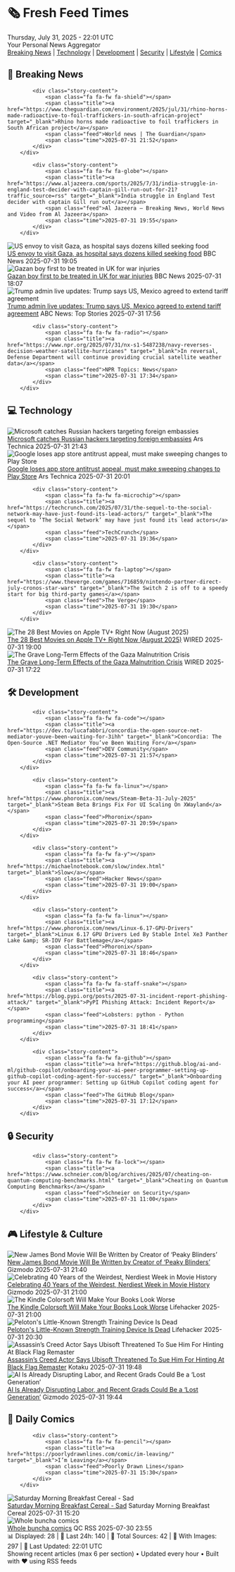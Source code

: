 <!-- Processing 54 RSS feeds at 2025-07-31 22:01:33 UTC -->
<!-- Processing: XKCD -->
<!-- Processing: Girl Genius -->
<!-- Processing: CNN Breaking News -->
<!-- Processing: BBC World News -->
<!-- Processing: CBC News -->
<!-- Error processing https://rss.cbc.ca/lineup/topstories.xml: The read operation timed out -->
<!-- Processing: Reuters World News -->
<!-- Processing: Guardian World News -->
<!-- Processing: Ars Technica -->
<!-- Processing: O'Reilly Radar -->
<!-- Processing: WIRED -->
<!-- Processing: Slashdot -->
<!-- Processing: Lobsters Python -->
<!-- Processing: Dev.to -->
<!-- Processing: Phoronix Linux News -->
<!-- Processing: It's FOSS -->
<!-- Error processing https://itsfoss.com/rss/: The read operation timed out -->
<!-- Processing: OMG! Ubuntu -->
<!-- Processing: Linux.com -->
<!-- Processing: Red Hat Blog -->
<!-- Processing: GitHub Blog -->
<!-- Processing: Martin Fowler -->
<!-- Processing: Coding Horror -->
<!-- Processing: Lifehacker -->
<!-- Processing: Gizmodo -->
<!-- Processing: Kotaku -->
<!-- Processing: Boing Boing -->
<!-- Processing: Schneier on Security -->
<!-- Generated 8 new posts out of 26 feeds processed -->
<div class="newspaper-header">
    <h1 class="newspaper-title">🗞️ Fresh Feed Times</h1>
    <div class="newspaper-date">Thursday, July 31, 2025 - 22:01 UTC</div>
    <div class="newspaper-subtitle">Your Personal News Aggregator</div>
</div>

<div class="newspaper-nav">
    <a href="#breaking">Breaking News</a> |
    <a href="#tech">Technology</a> |
    <a href="#dev">Development</a> |
    <a href="#security">Security</a> |
    <a href="#lifestyle">Lifestyle</a> |
    <a href="#webcomics">Comics</a>
</div>

<div class="news-section breaking-news" id="breaking">
<h2 class="section-header">🚨 Breaking News</h2>
<div class="stories-container">
<div class="story">
            
            <div class="story-content">
                <span class="fa fa-fw fa-shield"></span>
                <span class="title"><a href="https://www.theguardian.com/environment/2025/jul/31/rhino-horns-made-radioactive-to-foil-traffickers-in-south-african-project" target="_blank">Rhino horns made radioactive to foil traffickers in South African project</a></span>
                <span class="feed">World news | The Guardian</span>
                <span class="time">2025-07-31 21:52</span>
            </div>
        </div>
<div class="story">
            
            <div class="story-content">
                <span class="fa fa-fw fa-globe"></span>
                <span class="title"><a href="https://www.aljazeera.com/sports/2025/7/31/india-struggle-in-england-test-decider-with-captain-gill-run-out-for-21?traffic_source=rss" target="_blank">India struggle in England Test decider with captain Gill run out</a></span>
                <span class="feed">Al Jazeera – Breaking News, World News and Video from Al Jazeera</span>
                <span class="time">2025-07-31 19:55</span>
            </div>
        </div>
<div class="story">
            <img src="https://ichef.bbci.co.uk/ace/standard/240/cpsprodpb/b7e0/live/b5c59890-6dfb-11f0-8dbd-f3d32ebd3327.jpg" alt="US envoy to visit Gaza, as hospital says dozens killed seeking food" class="story-image" loading="lazy" onerror="this.style.display='none'">
            <div class="story-content">
                <span class="fa fa-fw fa-earth-americas"></span>
                <span class="title"><a href="https://www.bbc.com/news/articles/c74d82pdxjzo?at_medium=RSS&at_campaign=rss" target="_blank">US envoy to visit Gaza, as hospital says dozens killed seeking food</a></span>
                <span class="feed">BBC News</span>
                <span class="time">2025-07-31 19:05</span>
            </div>
        </div>
<div class="story">
            <img src="https://ichef.bbci.co.uk/ace/standard/240/cpsprodpb/f40d/live/57183190-6e14-11f0-89ea-4d6f9851f623.jpg" alt="Gazan boy first to be treated in UK for war injuries" class="story-image" loading="lazy" onerror="this.style.display='none'">
            <div class="story-content">
                <span class="fa fa-fw fa-flag"></span>
                <span class="title"><a href="https://www.bbc.com/news/articles/cvgn6979n59o?at_medium=RSS&at_campaign=rss" target="_blank">Gazan boy first to be treated in UK for war injuries</a></span>
                <span class="feed">BBC News</span>
                <span class="time">2025-07-31 18:07</span>
            </div>
        </div>
<div class="story">
            <img src="https://s.abcnews.com/images/US/donald-trump-7-gty-gmh-250731_1753968032329_hpMain_4x3t_384.jpg" alt="Trump admin live updates: Trump says US, Mexico agreed to extend tariff agreement" class="story-image" loading="lazy" onerror="this.style.display='none'">
            <div class="story-content">
                <span class="fa fa-fw fa-tv"></span>
                <span class="title"><a href="https://abcnews.go.com/Politics/live-updates/trump-admin-live-updates/?id=124128895" target="_blank">Trump admin live updates: Trump says US, Mexico agreed to extend tariff agreement</a></span>
                <span class="feed">ABC News: Top Stories</span>
                <span class="time">2025-07-31 17:56</span>
            </div>
        </div>
<div class="story">
            
            <div class="story-content">
                <span class="fa fa-fw fa-radio"></span>
                <span class="title"><a href="https://www.npr.org/2025/07/31/nx-s1-5487238/navy-reverses-decision-weather-satellite-hurricanes" target="_blank">In reversal, Defense Department will continue providing crucial satellite weather data</a></span>
                <span class="feed">NPR Topics: News</span>
                <span class="time">2025-07-31 17:34</span>
            </div>
        </div>
</div>
</div>
<div class="news-section tech-news" id="tech">
<h2 class="section-header">💻 Technology</h2>
<div class="stories-container">
<div class="story">
            <img src="https://cdn.arstechnica.net/wp-content/uploads/2021/12/GettyImages-1327354395-500x500.jpg" alt="Microsoft catches Russian hackers targeting foreign embassies" class="story-image" loading="lazy" onerror="this.style.display='none'">
            <div class="story-content">
                <span class="fa fa-fw fa-cog"></span>
                <span class="title"><a href="https://arstechnica.com/information-technology/2025/07/microsoft-catches-russian-hackers-targeting-foreign-embassies/" target="_blank">Microsoft catches Russian hackers targeting foreign embassies</a></span>
                <span class="feed">Ars Technica</span>
                <span class="time">2025-07-31 21:43</span>
            </div>
        </div>
<div class="story">
            <img src="https://cdn.arstechnica.net/wp-content/uploads/2024/05/google-play-store-500x500.jpg" alt="Google loses app store antitrust appeal, must make sweeping changes to Play Store" class="story-image" loading="lazy" onerror="this.style.display='none'">
            <div class="story-content">
                <span class="fa fa-fw fa-cog"></span>
                <span class="title"><a href="https://arstechnica.com/gadgets/2025/07/google-loses-app-store-antitrust-appeal-must-make-sweeping-changes-to-play-store/" target="_blank">Google loses app store antitrust appeal, must make sweeping changes to Play Store</a></span>
                <span class="feed">Ars Technica</span>
                <span class="time">2025-07-31 20:01</span>
            </div>
        </div>
<div class="story">
            
            <div class="story-content">
                <span class="fa fa-fw fa-microchip"></span>
                <span class="title"><a href="https://techcrunch.com/2025/07/31/the-sequel-to-the-social-network-may-have-just-found-its-lead-actors/" target="_blank">The sequel to ‘The Social Network’ may have just found its lead actors</a></span>
                <span class="feed">TechCrunch</span>
                <span class="time">2025-07-31 19:36</span>
            </div>
        </div>
<div class="story">
            
            <div class="story-content">
                <span class="fa fa-fw fa-laptop"></span>
                <span class="title"><a href="https://www.theverge.com/games/716859/nintendo-partner-direct-july-cronos-star-wars" target="_blank">The Switch 2 is off to a speedy start for big third-party games</a></span>
                <span class="feed">The Verge</span>
                <span class="time">2025-07-31 19:30</span>
            </div>
        </div>
<div class="story">
            <img src="https://media.wired.com/photos/688b939982ebc9fab9a90d67/master/pass/Apple-Show-Guide-Culture-Echo_Valley_Photo_0104.jpg" alt="The 28 Best Movies on Apple TV+ Right Now (August 2025)" class="story-image" loading="lazy" onerror="this.style.display='none'">
            <div class="story-content">
                <span class="fa fa-fw fa-bolt"></span>
                <span class="title"><a href="https://www.wired.com/story/best-apple-tv-plus-movies/" target="_blank">The 28 Best Movies on Apple TV+ Right Now (August 2025)</a></span>
                <span class="feed">WIRED</span>
                <span class="time">2025-07-31 19:00</span>
            </div>
        </div>
<div class="story">
            <img src="https://media.wired.com/photos/688901c7cf31e8c7b9d4237f/master/pass/Malnutrition-Gaza-Science-2226867552.jpg" alt="The Grave Long-Term Effects of the Gaza Malnutrition Crisis" class="story-image" loading="lazy" onerror="this.style.display='none'">
            <div class="story-content">
                <span class="fa fa-fw fa-bolt"></span>
                <span class="title"><a href="https://www.wired.com/story/how-malnutrition-affects-the-body-gaza-hunger-children-health/" target="_blank">The Grave Long-Term Effects of the Gaza Malnutrition Crisis</a></span>
                <span class="feed">WIRED</span>
                <span class="time">2025-07-31 17:22</span>
            </div>
        </div>
</div>
</div>
<div class="news-section dev-news" id="dev">
<h2 class="section-header">🛠️ Development</h2>
<div class="stories-container">
<div class="story">
            
            <div class="story-content">
                <span class="fa fa-fw fa-code"></span>
                <span class="title"><a href="https://dev.to/lucafabbri/concordia-the-open-source-net-mediator-youve-been-waiting-for-3ihh" target="_blank">Concordia: The Open-Source .NET Mediator You’ve Been Waiting For</a></span>
                <span class="feed">DEV Community</span>
                <span class="time">2025-07-31 21:57</span>
            </div>
        </div>
<div class="story">
            
            <div class="story-content">
                <span class="fa fa-fw fa-linux"></span>
                <span class="title"><a href="https://www.phoronix.com/news/Steam-Beta-31-July-2025" target="_blank">Steam Beta Brings Fix For UI Scaling On XWayland</a></span>
                <span class="feed">Phoronix</span>
                <span class="time">2025-07-31 20:59</span>
            </div>
        </div>
<div class="story">
            
            <div class="story-content">
                <span class="fa fa-fw fa-y"></span>
                <span class="title"><a href="https://michaelnotebook.com/slow/index.html" target="_blank">Slow</a></span>
                <span class="feed">Hacker News</span>
                <span class="time">2025-07-31 19:00</span>
            </div>
        </div>
<div class="story">
            
            <div class="story-content">
                <span class="fa fa-fw fa-linux"></span>
                <span class="title"><a href="https://www.phoronix.com/news/Linux-6.17-GPU-Drivers" target="_blank">Linux 6.17 GPU Drivers Led By Stable Intel Xe3 Panther Lake &amp; SR-IOV For Battlemage</a></span>
                <span class="feed">Phoronix</span>
                <span class="time">2025-07-31 18:46</span>
            </div>
        </div>
<div class="story">
            
            <div class="story-content">
                <span class="fa fa-fw fa-staff-snake"></span>
                <span class="title"><a href="https://blog.pypi.org/posts/2025-07-31-incident-report-phishing-attack/" target="_blank">PyPI Phishing Attack: Incident Report</a></span>
                <span class="feed">Lobsters: python - Python programming</span>
                <span class="time">2025-07-31 18:41</span>
            </div>
        </div>
<div class="story">
            
            <div class="story-content">
                <span class="fa fa-fw fa-github"></span>
                <span class="title"><a href="https://github.blog/ai-and-ml/github-copilot/onboarding-your-ai-peer-programmer-setting-up-github-copilot-coding-agent-for-success/" target="_blank">Onboarding your AI peer programmer: Setting up GitHub Copilot coding agent for success</a></span>
                <span class="feed">The GitHub Blog</span>
                <span class="time">2025-07-31 17:12</span>
            </div>
        </div>
</div>
</div>
<div class="news-section security-news" id="security">
<h2 class="section-header">🔒 Security</h2>
<div class="stories-container">
<div class="story">
            
            <div class="story-content">
                <span class="fa fa-fw fa-lock"></span>
                <span class="title"><a href="https://www.schneier.com/blog/archives/2025/07/cheating-on-quantum-computing-benchmarks.html" target="_blank">Cheating on Quantum Computing Benchmarks</a></span>
                <span class="feed">Schneier on Security</span>
                <span class="time">2025-07-31 11:00</span>
            </div>
        </div>
</div>
</div>
<div class="news-section lifestyle-news" id="lifestyle">
<h2 class="section-header">🎮 Lifestyle & Culture</h2>
<div class="stories-container">
<div class="story">
            <img src="https://gizmodo.com/app/uploads/2025/07/James-Bond-opening.jpg" alt="New James Bond Movie Will Be Written by Creator of ‘Peaky Blinders’" class="story-image" loading="lazy" onerror="this.style.display='none'">
            <div class="story-content">
                <span class="fa fa-fw fa-computer"></span>
                <span class="title"><a href="https://gizmodo.com/new-james-bond-movie-will-be-written-by-creator-of-peaky-blinders-2000637569" target="_blank">New James Bond Movie Will Be Written by Creator of ‘Peaky Blinders’</a></span>
                <span class="feed">Gizmodo</span>
                <span class="time">2025-07-31 21:40</span>
            </div>
        </div>
<div class="story">
            <img src="https://gizmodo.com/app/uploads/2025/07/Val-Kilmer-Real-Genius.jpg" alt="Celebrating 40 Years of the Weirdest, Nerdiest Week in Movie History" class="story-image" loading="lazy" onerror="this.style.display='none'">
            <div class="story-content">
                <span class="fa fa-fw fa-computer"></span>
                <span class="title"><a href="https://gizmodo.com/celebrating-40-years-of-the-weirdest-nerdiest-week-in-movie-history-2000636736" target="_blank">Celebrating 40 Years of the Weirdest, Nerdiest Week in Movie History</a></span>
                <span class="feed">Gizmodo</span>
                <span class="time">2025-07-31 21:00</span>
            </div>
        </div>
<div class="story">
            <img src="https://lifehacker.com/imagery/articles/01K1H303TJQ70ES3VMXTJB1XFP/hero-image.jpg" alt="The Kindle Colorsoft Will Make Your Books Look Worse" class="story-image" loading="lazy" onerror="this.style.display='none'">
            <div class="story-content">
                <span class="fa fa-fw fa-life-ring"></span>
                <span class="title"><a href="https://lifehacker.com/tech/kindle-colorsoft-makes-books-look-worse?utm_medium=RSS" target="_blank">The Kindle Colorsoft Will Make Your Books Look Worse</a></span>
                <span class="feed">Lifehacker</span>
                <span class="time">2025-07-31 21:00</span>
            </div>
        </div>
<div class="story">
            <img src="https://lifehacker.com/imagery/articles/01K1H1BXPA24CKHSJY8SXKRB9D/hero-image.png" alt="Peloton&#x27;s Little-Known Strength Training Device Is Dead" class="story-image" loading="lazy" onerror="this.style.display='none'">
            <div class="story-content">
                <span class="fa fa-fw fa-life-ring"></span>
                <span class="title"><a href="https://lifehacker.com/health/peloton-no-longer-selling-the-guide?utm_medium=RSS" target="_blank">Peloton&#x27;s Little-Known Strength Training Device Is Dead</a></span>
                <span class="feed">Lifehacker</span>
                <span class="time">2025-07-31 20:30</span>
            </div>
        </div>
<div class="story">
            <img src="https://i.kinja-img.com/image/upload/c_fit,q_80,w_636/95968bc66428697bae18b9514c6178dd.jpg" alt="Assassin’s Creed Actor Says Ubisoft Threatened To Sue Him For Hinting At Black Flag Remaster" class="story-image" loading="lazy" onerror="this.style.display='none'">
            <div class="story-content">
                <span class="fa fa-fw fa-gamepad"></span>
                <span class="title"><a href="https://kotaku.com/assassins-creed-black-flag-remake-remaster-matt-ryan-1851787469" target="_blank">Assassin’s Creed Actor Says Ubisoft Threatened To Sue Him For Hinting At Black Flag Remaster</a></span>
                <span class="feed">Kotaku</span>
                <span class="time">2025-07-31 19:48</span>
            </div>
        </div>
<div class="story">
            <img src="https://gizmodo.com/app/uploads/2025/07/princeton-university.jpg" alt="AI Is Already Disrupting Labor, and Recent Grads Could Be a ‘Lost Generation’" class="story-image" loading="lazy" onerror="this.style.display='none'">
            <div class="story-content">
                <span class="fa fa-fw fa-computer"></span>
                <span class="title"><a href="https://gizmodo.com/ai-is-already-disrupting-labor-and-recent-grads-could-be-a-lost-generation-2000637470" target="_blank">AI Is Already Disrupting Labor, and Recent Grads Could Be a ‘Lost Generation’</a></span>
                <span class="feed">Gizmodo</span>
                <span class="time">2025-07-31 19:44</span>
            </div>
        </div>
</div>
</div>
<div class="news-section webcomics-section" id="webcomics">
<h2 class="section-header">🎨 Daily Comics</h2>
<div class="stories-container">
<div class="story">
            
            <div class="story-content">
                <span class="fa fa-fw fa-pencil"></span>
                <span class="title"><a href="https://poorlydrawnlines.com/comic/im-leaving/" target="_blank">I’m Leaving</a></span>
                <span class="feed">Poorly Drawn Lines</span>
                <span class="time">2025-07-31 15:30</span>
            </div>
        </div>
<div class="story">
            <img src="https://www.smbc-comics.com/comics/1753765652-20250731.png" alt="Saturday Morning Breakfast Cereal - Sad" class="story-image" loading="lazy" onerror="this.style.display='none'">
            <div class="story-content">
                <span class="fa fa-fw fa-smile"></span>
                <span class="title"><a href="https://www.smbc-comics.com/comic/sad-6" target="_blank">Saturday Morning Breakfast Cereal - Sad</a></span>
                <span class="feed">Saturday Morning Breakfast Cereal</span>
                <span class="time">2025-07-31 15:20</span>
            </div>
        </div>
<div class="story">
            <img src="http://www.questionablecontent.net/comics/5609.png" alt="Whole buncha comics" class="story-image" loading="lazy" onerror="this.style.display='none'">
            <div class="story-content">
                <span class="fa fa-fw fa-music"></span>
                <span class="title"><a href="http://questionablecontent.net" target="_blank">Whole buncha comics</a></span>
                <span class="feed">QC RSS</span>
                <span class="time">2025-07-30 23:55</span>
            </div>
        </div>
</div>
</div>

<div class="newspaper-footer">
    <div class="stats">
        📊 Displayed: 28 | 📅 Last 24h: 140 | 📡 Total Sources: 42 | 📸 With Images: 297 |
        🔄 Last Updated: 22:01 UTC
    </div>
    <div class="footer-note">
        Showing recent articles (max 6 per section) • Updated every hour • Built with ❤️ using RSS feeds
    </div>
</div>
